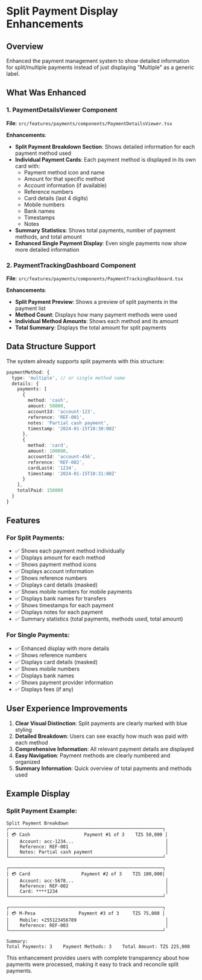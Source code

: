 # Split Payment Display Enhancements

## Overview
Enhanced the payment management system to show detailed information for split/multiple payments instead of just displaying "Multiple" as a generic label.

## What Was Enhanced

### 1. PaymentDetailsViewer Component
**File**: `src/features/payments/components/PaymentDetailsViewer.tsx`

**Enhancements**:
- **Split Payment Breakdown Section**: Shows detailed information for each payment method used
- **Individual Payment Cards**: Each payment method is displayed in its own card with:
  - Payment method icon and name
  - Amount for that specific method
  - Account information (if available)
  - Reference numbers
  - Card details (last 4 digits)
  - Mobile numbers
  - Bank names
  - Timestamps
  - Notes
- **Summary Statistics**: Shows total payments, number of payment methods, and total amount
- **Enhanced Single Payment Display**: Even single payments now show more detailed information

### 2. PaymentTrackingDashboard Component
**File**: `src/features/payments/components/PaymentTrackingDashboard.tsx`

**Enhancements**:
- **Split Payment Preview**: Shows a preview of split payments in the payment list
- **Method Count**: Displays how many payment methods were used
- **Individual Method Amounts**: Shows each method and its amount
- **Total Summary**: Displays the total amount for split payments

## Data Structure Support

The system already supports split payments with this structure:
```typescript
paymentMethod: {
  type: 'multiple', // or single method name
  details: {
    payments: [
      {
        method: 'cash',
        amount: 50000,
        accountId: 'account-123',
        reference: 'REF-001',
        notes: 'Partial cash payment',
        timestamp: '2024-01-15T10:30:00Z'
      },
      {
        method: 'card',
        amount: 100000,
        accountId: 'account-456',
        reference: 'REF-002',
        cardLast4: '1234',
        timestamp: '2024-01-15T10:31:00Z'
      }
    ],
    totalPaid: 150000
  }
}
```

## Features

### For Split Payments:
- ✅ Shows each payment method individually
- ✅ Displays amount for each method
- ✅ Shows payment method icons
- ✅ Displays account information
- ✅ Shows reference numbers
- ✅ Displays card details (masked)
- ✅ Shows mobile numbers for mobile payments
- ✅ Displays bank names for transfers
- ✅ Shows timestamps for each payment
- ✅ Displays notes for each payment
- ✅ Summary statistics (total payments, methods used, total amount)

### For Single Payments:
- ✅ Enhanced display with more details
- ✅ Shows reference numbers
- ✅ Displays card details (masked)
- ✅ Shows mobile numbers
- ✅ Displays bank names
- ✅ Shows payment provider information
- ✅ Displays fees (if any)

## User Experience Improvements

1. **Clear Visual Distinction**: Split payments are clearly marked with blue styling
2. **Detailed Breakdown**: Users can see exactly how much was paid with each method
3. **Comprehensive Information**: All relevant payment details are displayed
4. **Easy Navigation**: Payment methods are clearly numbered and organized
5. **Summary Information**: Quick overview of total payments and methods used

## Example Display

### Split Payment Example:
```
Split Payment Breakdown
┌─────────────────────────────────────────────────────────┐
│ 💳 Cash                    Payment #1 of 3    TZS 50,000 │
│    Account: acc-1234...                                  │
│    Reference: REF-001                                    │
│    Notes: Partial cash payment                           │
└─────────────────────────────────────────────────────────┘

┌─────────────────────────────────────────────────────────┐
│ 💳 Card                   Payment #2 of 3    TZS 100,000│
│    Account: acc-5678...                                  │
│    Reference: REF-002                                    │
│    Card: ****1234                                        │
└─────────────────────────────────────────────────────────┘

┌─────────────────────────────────────────────────────────┐
│ 💳 M-Pesa                Payment #3 of 3     TZS 75,000 │
│    Mobile: +255123456789                                 │
│    Reference: REF-003                                    │
└─────────────────────────────────────────────────────────┘

Summary:
Total Payments: 3    Payment Methods: 3    Total Amount: TZS 225,000
```

This enhancement provides users with complete transparency about how payments were processed, making it easy to track and reconcile split payments.
